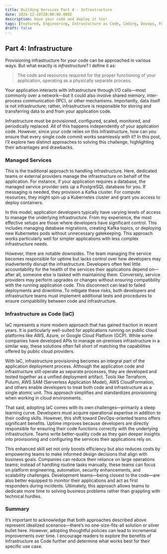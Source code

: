```yaml
---
title: Building Services Part 4 - Infrastructure
date: 2024-12-10T20:00:00.000Z
description: Have your code and deploy it too!
tags: [Featured, Engineering, Intrastucture as Code, Coding, Devops, Fullstack]
draft: false
---
```



## Part 4: Infrastructure

Provisioning infrastructure for your code can be approached in various ways. But what exactly is *infrastructure*? I define it as:

> The code and resources required for the proper functioning of your application, operating as a physically separate process.

Your application interacts with infrastructure through I/O calls—most commonly over a network—but it could also involve shared memory, inter-process communication (IPC), or other mechanisms. Importantly, data itself is not infrastructure; rather, infrastructure is responsible for storing and transferring data to and from your application code.

Infrastructure must be provisioned, configured, scaled, monitored, and periodically replaced. All of this happens independently of your application code. However, since your code relies on this infrastructure, how can you ensure that every single code commit works seamlessly with it? In this post, I’ll explore two distinct approaches to solving this challenge, highlighting their advantages and drawbacks.

### Managed Services

This is the traditional approach to handling infrastructure. Here, dedicated teams or external providers manage the infrastructure on behalf of the application. For instance, if your application requires a database, the managed service provider sets up a PostgreSQL database for you. If messaging is needed, they provision a Kafka cluster. For compute resources, they might spin up a Kubernetes cluster and grant you access to deploy containers.

In this model, application developers typically have varying levels of access to manage the underlying infrastructure. From my experience, the most effective setups are those where developers have significant control. This includes managing database migrations, creating Kafka topics, or deploying new Kubernetes pods without unnecessary gatekeeping. This approach works particularly well for simpler applications with less complex infrastructure needs.

However, there are notable downsides. The team managing the service becomes responsible for uptime but lacks control over how developers may inadvertently disrupt the infrastructure. Developers often feel little accountability for the health of the services their applications depend on—after all, someone else is tasked with maintaining them. Conversely, service providers may perform upgrades or changes without ensuring compatibility with the running application code. This disconnect can lead to failed deployments and downtime. To mitigate these risks, both developers and infrastructure teams must implement additional tests and procedures to ensure compatibility between code and infrastructure.

### Infrastructure as Code (IaC)

IaC represents a more modern approach that has gained traction in recent years. It is particularly well-suited for applications running on public cloud platforms like AWS, Azure, or Google Cloud Platform (GCP). While some companies have developed APIs to manage on-premises infrastructure in a similar way, these solutions often fall short of matching the capabilities offered by public cloud providers.

With IaC, infrastructure provisioning becomes an integral part of the application deployment process. Although the application code and infrastructure still operate as separate processes, they are developed and tested together as a unified deployment artifact. Tools like Terraform, Pulumi, AWS SAM (Serverless Application Model), AWS CloudFormation, and others enable developers to treat both code and infrastructure as a single atomic unit. This approach simplifies and standardizes provisioning when working in cloud environments.

That said, adopting IaC comes with its own challenges—primarily a steep learning curve. Developers must acquire operational expertise in addition to their coding skills. However, this shift toward DevOps-oriented teams offers significant benefits. Uptime improves because developers are directly responsible for ensuring their code functions correctly with the underlying infrastructure. Teams write better-quality code as they gain deeper insights into provisioning and configuring the services their applications rely on.

This enhanced skill set not only boosts efficiency but also reduces costs by empowering teams to make informed design decisions that align with business goals. Companies can reduce their reliance on large operations teams; instead of handling routine tasks manually, these teams can focus on platform engineering, automation, security enhancements, and scalability challenges. Development teams—being closest to the code—are also better equipped to monitor their applications and act as first responders during incidents. Ultimately, this approach allows teams to dedicate more time to solving business problems rather than grappling with technical hurdles.

### Summary

It’s important to acknowledge that both approaches described above represent idealized scenarios—there’s no one-size-fits-all solution or silver bullet here. However, adopting thoughtful policies can lead to incremental improvements over time. I encourage readers to explore the benefits of Infrastructure as Code further and determine what works best for their specific use case.

